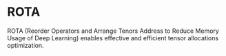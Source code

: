 # ROTA
ROTA (Reorder Operators and Arrange Tenors Address to Reduce Memory Usage of Deep Learning) enables effective and efficient tensor allocations optimization.

